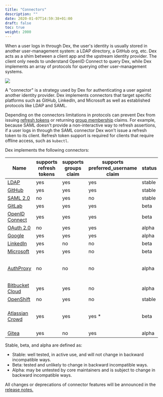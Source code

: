 ```yaml
---
title: "Connectors"
description: ""
date: 2020-01-07T14:59:38+01:00
draft: false
toc: true
weight: 2000
---
```


When a user logs in through Dex, the user's identity is usually stored in another user-management system: a LDAP directory, a GitHub org, etc. Dex acts as a shim between a client app and the upstream identity provider. The client only needs to understand OpenID Connect to query Dex, while Dex implements an array of protocols for querying other user-management systems.

![](/img/dex-flow.png)

A "connector" is a strategy used by Dex for authenticating a user against another identity provider. Dex implements connectors that target specific platforms such as GitHub, LinkedIn, and Microsoft as well as established protocols like LDAP and SAML.

Depending on the connectors limitations in protocols can prevent Dex from issuing [refresh tokens][scopes] or returning [group membership][scopes] claims. For example, because SAML doesn't provide a non-interactive way to refresh assertions, if a user logs in through the SAML connector Dex won't issue a refresh token to its client. Refresh token support is required for clients that require offline access, such as `kubectl`.

Dex implements the following connectors:

| Name | supports refresh tokens | supports groups claim | supports preferred_username claim | status | notes |
| ---- | ----------------------- | --------------------- | --------------------------------- | ------ | ----- |
| [LDAP](/docs/connectors/ldap/) | yes | yes | yes | stable | |
| [GitHub](/docs/connectors/github/) | yes | yes | yes | stable | |
| [SAML 2.0](/docs/connectors/saml/) | no | yes | no | stable |
| [GitLab](/docs/connectors/gitlab/) | yes | yes | yes | beta | |
| [OpenID Connect](/docs/connectors/oidc/) | yes | yes | yes | beta | Includes Salesforce, Azure, etc. |
| [OAuth 2.0](/docs/connectors/oauth/) | no | yes | yes | alpha |
| [Google](/docs/connectors/google/) | yes | yes | yes | alpha | |
| [LinkedIn](/docs/connectors/linkedin/) | yes | no | no | beta | |
| [Microsoft](/docs/connectors/microsoft/) | yes | yes | no | beta | |
| [AuthProxy](/docs/connectors/authproxy/) | no | no | no | alpha | Authentication proxies such as Apache2 mod_auth, etc. |
| [Bitbucket Cloud](/docs/connectors/bitbucketcloud/) | yes | yes | no | alpha | |
| [OpenShift](/docs/connectors/openshift/) | no | yes | no | stable | |
| [Atlassian Crowd](/docs/connectors/atlassian-crowd/) | yes | yes | yes * | beta | preferred_username claim must be configured through config |
| [Gitea](/docs/connectors/gitea/) | yes | no | yes | alpha | |

Stable, beta, and alpha are defined as:

* Stable: well tested, in active use, and will not change in backward incompatible ways.
* Beta: tested and unlikely to change in backward incompatible ways.
* Alpha: may be untested by core maintainers and is subject to change in backward incompatible ways.

All changes or deprecations of connector features will be announced in the [release notes.][release-notes]

[scopes]: /docs/custom-scopes-claims-clients.md#scopes
[release-notes]: https://github.com/dexidp/dex/releases
